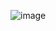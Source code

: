 ![image](https://github.com/guser210/RC-Radio-System/assets/6046585/1ed09738-dc26-478e-be1c-49c2917fe1c3)

